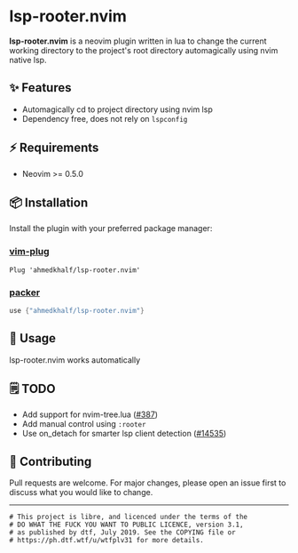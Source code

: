 # lsp-rooter.nvim

**lsp-rooter.nvim** is a neovim plugin written in lua to change the current working directory to the project's root directory automagically using nvim native lsp.

## ✨ Features

- Automagically cd to project directory using nvim lsp
- Dependency free, does not rely on `lspconfig`

## ⚡️ Requirements

- Neovim >= 0.5.0

## 📦 Installation

Install the plugin with your preferred package manager:

### [vim-plug](https://github.com/junegunn/vim-plug)

```vim
Plug 'ahmedkhalf/lsp-rooter.nvim'
```

### [packer](https://github.com/wbthomason/packer.nvim)

```lua
use {"ahmedkhalf/lsp-rooter.nvim"}
```

## 🚀 Usage

lsp-rooter.nvim works automatically

## 🗒️ TODO

- Add support for nvim-tree.lua ([#387](https://github.com/kyazdani42/nvim-tree.lua/issues/387))
- Add manual control using `:rooter`
- Use on_detach for smarter lsp client detection ([#14535](https://github.com/neovim/neovim/issues/14535))

## 🤝 Contributing

Pull requests are welcome. For major changes, please open an issue first to discuss what you would like to change.

---

```
# This project is libre, and licenced under the terms of the
# DO WHAT THE FUCK YOU WANT TO PUBLIC LICENCE, version 3.1,
# as published by dtf, July 2019. See the COPYING file or
# https://ph.dtf.wtf/u/wtfplv31 for more details.
```
